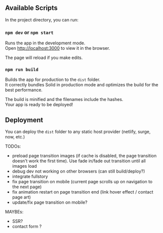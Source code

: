 ## Available Scripts

In the project directory, you can run:

### `npm dev` or `npm start`

Runs the app in the development mode.<br>
Open [http://localhost:3000](http://localhost:3000) to view it in the browser.

The page will reload if you make edits.<br>

### `npm run build`

Builds the app for production to the `dist` folder.<br>
It correctly bundles Solid in production mode and optimizes the build for the best performance.

The build is minified and the filenames include the hashes.<br>
Your app is ready to be deployed!

## Deployment

You can deploy the `dist` folder to any static host provider (netlify, surge, now, etc.)


TODOs:
- preload page transition images (if cache is disabled, the page transition doesn't work the first time). Use fade in/fade out transition until all images load
- debug dev not working on other browsers (can still build/deploy?)
- integrate fullstory
- fix page transition on mobile (current page scrolls up on navigation to the next page)
- fix animation restart on page transition end (link hover effect / contact page art)
- update/fix page transition on mobile?

MAYBEs:
- SSR?
- contact form ?